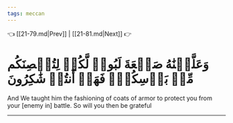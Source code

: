 ```yaml
---
tags: meccan
---
```


👈 [[21-79.md|Prev]] | [[21-81.md|Next]] 👉

# وَعَلَّمۡنَٰهُ صَنۡعَةَ لَبُوسٖ لَّكُمۡ لِتُحۡصِنَكُم مِّنۢ بَأۡسِكُمۡۖ فَهَلۡ أَنتُمۡ شَٰكِرُونَ

And We taught him the fashioning of coats of armor to protect you from your [enemy in] battle. So will you then be grateful

---

